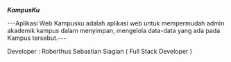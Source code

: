 ***KampusKu***

---Aplikasi Web Kampusku adalah aplikasi web untuk mempermudah admin akademik kampus dalam menyimpan, mengelola data-data yang ada pada Kampus tersebut.---

Developer :
Roberthus Sebastian Siagian ( Full Stack Developer )
